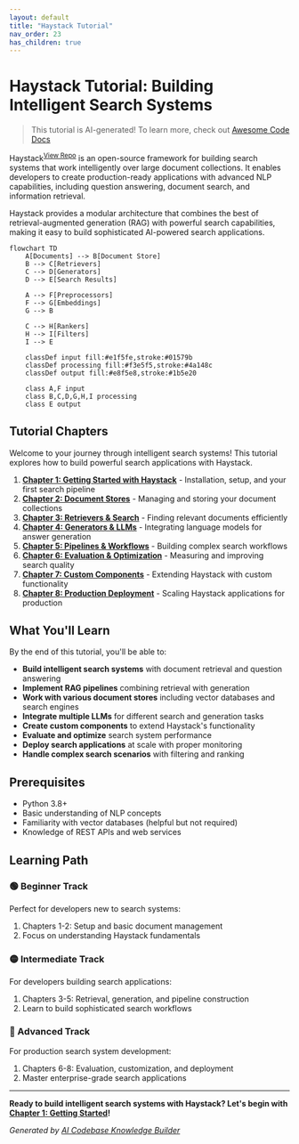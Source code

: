 ```yaml
---
layout: default
title: "Haystack Tutorial"
nav_order: 23
has_children: true
---
```


# Haystack Tutorial: Building Intelligent Search Systems

> This tutorial is AI-generated! To learn more, check out [Awesome Code Docs](https://github.com/johnxie/awesome-code-docs)

Haystack<sup>[View Repo](https://github.com/deepset-ai/haystack)</sup> is an open-source framework for building search systems that work intelligently over large document collections. It enables developers to create production-ready applications with advanced NLP capabilities, including question answering, document search, and information retrieval.

Haystack provides a modular architecture that combines the best of retrieval-augmented generation (RAG) with powerful search capabilities, making it easy to build sophisticated AI-powered search applications.

```mermaid
flowchart TD
    A[Documents] --> B[Document Store]
    B --> C[Retrievers]
    C --> D[Generators]
    D --> E[Search Results]

    A --> F[Preprocessors]
    F --> G[Embeddings]
    G --> B

    C --> H[Rankers]
    H --> I[Filters]
    I --> E

    classDef input fill:#e1f5fe,stroke:#01579b
    classDef processing fill:#f3e5f5,stroke:#4a148c
    classDef output fill:#e8f5e8,stroke:#1b5e20

    class A,F input
    class B,C,D,G,H,I processing
    class E output
```

## Tutorial Chapters

Welcome to your journey through intelligent search systems! This tutorial explores how to build powerful search applications with Haystack.

1. **[Chapter 1: Getting Started with Haystack](01-getting-started.md)** - Installation, setup, and your first search pipeline
2. **[Chapter 2: Document Stores](02-document-stores.md)** - Managing and storing your document collections
3. **[Chapter 3: Retrievers & Search](03-retrievers-search.md)** - Finding relevant documents efficiently
4. **[Chapter 4: Generators & LLMs](04-generators-llms.md)** - Integrating language models for answer generation
5. **[Chapter 5: Pipelines & Workflows](05-pipelines-workflows.md)** - Building complex search workflows
6. **[Chapter 6: Evaluation & Optimization](06-evaluation-optimization.md)** - Measuring and improving search quality
7. **[Chapter 7: Custom Components](07-custom-components.md)** - Extending Haystack with custom functionality
8. **[Chapter 8: Production Deployment](08-production-deployment.md)** - Scaling Haystack applications for production

## What You'll Learn

By the end of this tutorial, you'll be able to:

- **Build intelligent search systems** with document retrieval and question answering
- **Implement RAG pipelines** combining retrieval with generation
- **Work with various document stores** including vector databases and search engines
- **Integrate multiple LLMs** for different search and generation tasks
- **Create custom components** to extend Haystack's functionality
- **Evaluate and optimize** search system performance
- **Deploy search applications** at scale with proper monitoring
- **Handle complex search scenarios** with filtering and ranking

## Prerequisites

- Python 3.8+
- Basic understanding of NLP concepts
- Familiarity with vector databases (helpful but not required)
- Knowledge of REST APIs and web services

## Learning Path

### 🟢 Beginner Track
Perfect for developers new to search systems:
1. Chapters 1-2: Setup and basic document management
2. Focus on understanding Haystack fundamentals

### 🟡 Intermediate Track
For developers building search applications:
1. Chapters 3-5: Retrieval, generation, and pipeline construction
2. Learn to build sophisticated search workflows

### 🔴 Advanced Track
For production search system development:
1. Chapters 6-8: Evaluation, customization, and deployment
2. Master enterprise-grade search applications

---

**Ready to build intelligent search systems with Haystack? Let's begin with [Chapter 1: Getting Started](01-getting-started.md)!**

*Generated by [AI Codebase Knowledge Builder](https://github.com/johnxie/awesome-code-docs)*
